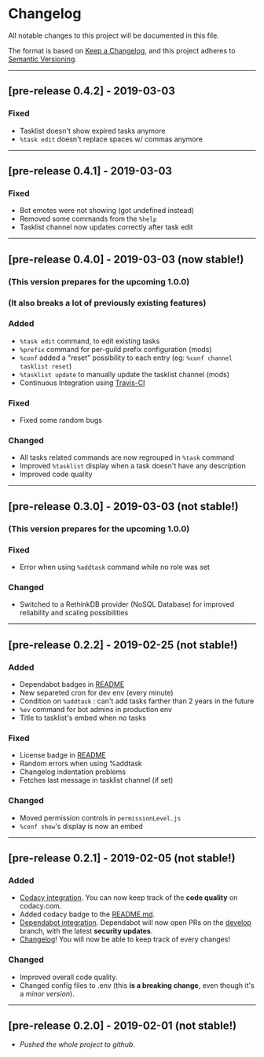 # Changelog
All notable changes to this project will be documented in this file.

The format is based on [Keep a Changelog](https://keepachangelog.com/en/1.0.0/),
and this project adheres to [Semantic Versioning](https://semver.org/spec/v2.0.0.html).

---

## [pre-release 0.4.2] - 2019-03-03

### Fixed
- Tasklist doesn't show expired tasks anymore
- `%task edit` doesn't replace spaces w/ commas anymore

--- 

## [pre-release 0.4.1] - 2019-03-03

### Fixed
- Bot emotes were not showing (got undefined instead)
- Removed some commands from the `%help`
- Tasklist channel now updates correctly after task edit

---

## [pre-release 0.4.0] - 2019-03-03 (now stable!)
### (This version prepares for the upcoming 1.0.0)
### (It also breaks a lot of previously existing features)

### Added
- `%task edit` command, to edit existing tasks
- `%prefix` command for per-guild prefix configuration (mods)
- `%conf` added a "reset" possibility to each entry (eg: `%conf channel tasklist reset`)
- `%tasklist update` to manually update the tasklist channel (mods)
- Continuous Integration using [Travis-CI](https://travis-ci.com/Woosy/CalendarBot)

### Fixed
- Fixed some random bugs

### Changed
- All tasks related commands are now regrouped in `%task` command
- Improved `%tasklist` display when a task doesn't have any description
- Improved code quality

---

## [pre-release 0.3.0] - 2019-03-03 (not stable!)
### (This version prepares for the upcoming 1.0.0)

### Fixed
- Error when using `%addtask` command while no role was set

### Changed
- Switched to a RethinkDB provider (NoSQL Database) for improved reliability and scaling possibilities

---

## [pre-release 0.2.2] - 2019-02-25 (not stable!)
### Added
- Dependabot badges in [README](https://github.com/Woosy/CalendarBot#readme)
- New separeted cron for dev env (every minute)
- Condition on `%addtask` : can't add tasks farther than 2 years in the future
- `%ev` command for bot admins in production env
- Title to tasklist's embed when no tasks 

### Fixed
- License badge in [README](https://github.com/Woosy/CalendarBot#readme)
- Random errors when using %addtask
- Changelog indentation problems
- Fetches last message in tasklist channel (if set)

### Changed
- Moved permission controls in `permissionLevel.js`
- `%conf show`'s display is now an embed

---

## [pre-release 0.2.1] - 2019-02-05 (not stable!)
### Added
- [Codacy integration](https://app.codacy.com/project/arthur-woosy/CalendarBot/dashboard?branchId=11150184). You can now keep track of the **code quality** on codacy.com.
- Added codacy badge to the [README.md](https://github.com/Woosy/CalendarBot/blob/master/README.md).
- [Dependabot integration](https://dependabot.com). Dependabot will now open PRs on the [develop](https://github.com/Woosy/CalendarBot/tree/develop) branch, with the latest **security updates**.
- [Changelog](https://github.com/Woosy/CalendarBot/blob/develop/CHANGELOG.md)! You will now be able to keep track of every changes!

### Changed
- Improved overall code quality.
- Changed config files to .env (this **is a breaking change**, even though it's a *minor version*).

---

## [pre-release 0.2.0] - 2019-02-01 (not stable!)
- *Pushed the whole project to github.*

